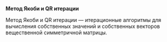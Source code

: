 **Метод Якоби и QR итерации**

Метод Якоби и QR итерации — итерационные алгоритмы для вычисления собственных значений
и собственных векторов вещественной симметричной матрицы.
